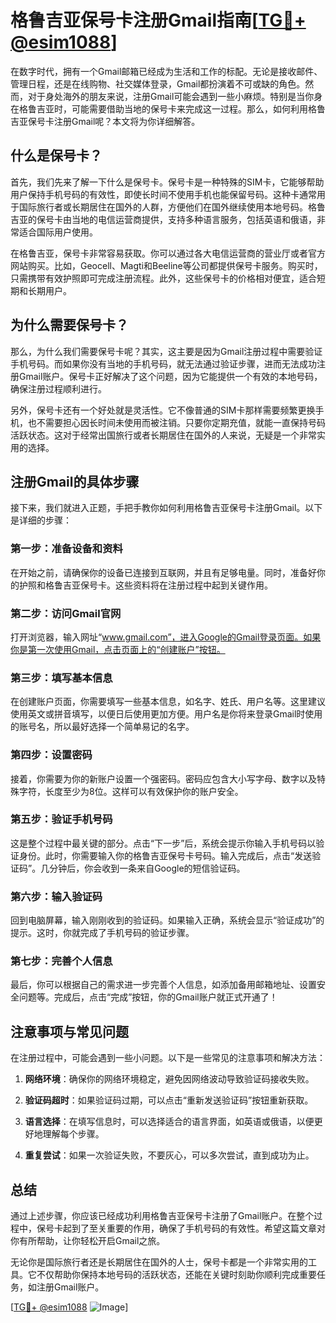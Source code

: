 # 格鲁吉亚保号卡注册Gmail指南[[TG💪+ @esim1088](https://t.me/s/esim1088)]

在数字时代，拥有一个Gmail邮箱已经成为生活和工作的标配。无论是接收邮件、管理日程，还是在线购物、社交媒体登录，Gmail都扮演着不可或缺的角色。然而，对于身处海外的朋友来说，注册Gmail可能会遇到一些小麻烦。特别是当你身在格鲁吉亚时，可能需要借助当地的保号卡来完成这一过程。那么，如何利用格鲁吉亚保号卡注册Gmail呢？本文将为你详细解答。

## 什么是保号卡？

首先，我们先来了解一下什么是保号卡。保号卡是一种特殊的SIM卡，它能够帮助用户保持手机号码的有效性，即使长时间不使用手机也能保留号码。这种卡通常用于国际旅行者或长期居住在国外的人群，方便他们在国外继续使用本地号码。格鲁吉亚的保号卡由当地的电信运营商提供，支持多种语言服务，包括英语和俄语，非常适合国际用户使用。

在格鲁吉亚，保号卡非常容易获取。你可以通过各大电信运营商的营业厅或者官方网站购买。比如，Geocell、Magti和Beeline等公司都提供保号卡服务。购买时，只需携带有效护照即可完成注册流程。此外，这些保号卡的价格相对便宜，适合短期和长期用户。

## 为什么需要保号卡？

那么，为什么我们需要保号卡呢？其实，这主要是因为Gmail注册过程中需要验证手机号码。而如果你没有当地的手机号码，就无法通过验证步骤，进而无法成功注册Gmail账户。保号卡正好解决了这个问题，因为它能提供一个有效的本地号码，确保注册过程顺利进行。

另外，保号卡还有一个好处就是灵活性。它不像普通的SIM卡那样需要频繁更换手机，也不需要担心因长时间未使用而被注销。只要你定期充值，就能一直保持号码活跃状态。这对于经常出国旅行或者长期居住在国外的人来说，无疑是一个非常实用的选择。

## 注册Gmail的具体步骤

接下来，我们就进入正题，手把手教你如何利用格鲁吉亚保号卡注册Gmail。以下是详细的步骤：

### 第一步：准备设备和资料

在开始之前，请确保你的设备已连接到互联网，并且有足够电量。同时，准备好你的护照和格鲁吉亚保号卡。这些资料将在注册过程中起到关键作用。

### 第二步：访问Gmail官网

打开浏览器，输入网址“www.gmail.com”，进入Google的Gmail登录页面。如果你是第一次使用Gmail，点击页面上的“创建账户”按钮。

### 第三步：填写基本信息

在创建账户页面，你需要填写一些基本信息，如名字、姓氏、用户名等。这里建议使用英文或拼音填写，以便日后使用更加方便。用户名是你将来登录Gmail时使用的账号名，所以最好选择一个简单易记的名字。

### 第四步：设置密码

接着，你需要为你的新账户设置一个强密码。密码应包含大小写字母、数字以及特殊字符，长度至少为8位。这样可以有效保护你的账户安全。

### 第五步：验证手机号码

这是整个过程中最关键的部分。点击“下一步”后，系统会提示你输入手机号码以验证身份。此时，你需要输入你的格鲁吉亚保号卡号码。输入完成后，点击“发送验证码”。几分钟后，你会收到一条来自Google的短信验证码。

### 第六步：输入验证码

回到电脑屏幕，输入刚刚收到的验证码。如果输入正确，系统会显示“验证成功”的提示。这时，你就完成了手机号码的验证步骤。

### 第七步：完善个人信息

最后，你可以根据自己的需求进一步完善个人信息，如添加备用邮箱地址、设置安全问题等。完成后，点击“完成”按钮，你的Gmail账户就正式开通了！

## 注意事项与常见问题

在注册过程中，可能会遇到一些小问题。以下是一些常见的注意事项和解决方法：

1. **网络环境**：确保你的网络环境稳定，避免因网络波动导致验证码接收失败。
   
2. **验证码超时**：如果验证码过期，可以点击“重新发送验证码”按钮重新获取。

3. **语言选择**：在填写信息时，可以选择适合的语言界面，如英语或俄语，以便更好地理解每个步骤。

4. **重复尝试**：如果一次验证失败，不要灰心，可以多次尝试，直到成功为止。

## 总结

通过上述步骤，你应该已经成功利用格鲁吉亚保号卡注册了Gmail账户。在整个过程中，保号卡起到了至关重要的作用，确保了手机号码的有效性。希望这篇文章对你有所帮助，让你轻松开启Gmail之旅。

无论你是国际旅行者还是长期居住在国外的人士，保号卡都是一个非常实用的工具。它不仅帮助你保持本地号码的活跃状态，还能在关键时刻助你顺利完成重要任务，如注册Gmail账户。

[[TG💪+ @esim1088](https://t.me/s/esim1088) ![Image](https://i.postimg.cc/4NQfJmqS/Snipaste-2025-05-13-00-14-12.png)]